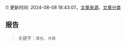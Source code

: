 :alarm_clock: 更新时间: 2024-08-08 18:43:07。[文章来源](/README.md)、[文章分类](/TAGS.md)

## 报告


> 关键字：`报告`、`月报`



